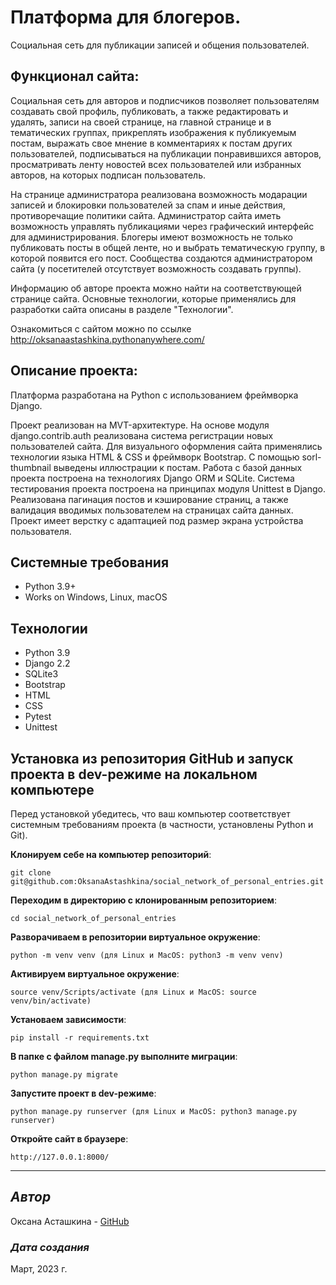 # Платформа для блогеров.
Социальная сеть для публикации записей и общения пользователей.

## Функционал сайта: 
Социальная сеть для авторов и подписчиков позволяет пользователям создавать свой профиль, публиковать, а также редактировать и удалять, записи на своей странице, на главной странице и в тематических группах, прикреплять изображения к публикуемым постам, выражать свое мнение в комментариях к постам других пользователей, подписываться на публикации понравившихся авторов, просматривать ленту новостей всех пользователей или избранных авторов, на которых подписан пользователь.

На странице администратора реализована возможность модарации записей и блокировки пользователей за спам и иные действия, противоречащие политики сайта. Администратор сайта иметь возможность управлять публикациями через графический интерфейс для администрирования. Блогеры имеют возможность не только публиковать посты в общей ленте, но и выбрать тематическую группу, в которой появится его пост. Сообщества создаются администратором сайта (у посетителей отсутствует возможность создавать группы).

Информацию об авторе проекта можно найти на соответствующей странице сайта. Основные технологии, которые применялись для разработки сайта описаны в разделе "Технологии".

Ознакомиться с сайтом можно по ссылке <http://oksanaastashkina.pythonanywhere.com/>

## Описание проекта:
Платформа разработана на Python с использованием фреймворка Django. 

Проект реализован на MVT-архитектуре. На основе модуля django.contrib.auth реализована система регистрации новых пользователей сайта. Для визуального оформления сайта применялись технологии языка HTML & CSS и фреймворк Bootstrap. С помощью sorl-thumbnail выведены иллюстрации к постам. Работа с базой данных проекта построена на технологиях Django ORM и SQLite. Система тестирования проекта построена на принципах модуля Unittest в Django. Реализована пагинация постов и кэширование страниц, а также валидация вводимых пользователем на страницах сайта данных. Проект имеет верстку с адаптацией под размер экрана устройства пользователя.

## Системные требования
* Python 3.9+
* Works on Windows, Linux, macOS

## Технологии
* Python 3.9 
* Django 2.2 
* SQLite3
* Bootstrap
* HTML
* CSS
* Pytest
* Unittest

## Установка из репозитория GitHub и запуск проекта в dev-режиме на локальном компьютере
Перед установкой убедитесь, что ваш компьютер соответствует системным требованиям проекта (в частности, установлены Python и Git).

__Клонируем себе на компьютер репозиторий__: 
```
git clone git@github.com:OksanaAstashkina/social_network_of_personal_entries.git
```

__Переходим в директорию с клонированным репозиторием__:
```
cd social_network_of_personal_entries
```

__Разворачиваем в репозитории виртуальное окружение__:
```
python -m venv venv (для Linux и MacOS: python3 -m venv venv)
```

__Активируем виртуальное окружение__:
```
source venv/Scripts/activate (для Linux и MacOS: source venv/bin/activate)
```

__Установаем зависимости__:
```
pip install -r requirements.txt
```

__В папке с файлом manage.py выполните миграции__:
```
python manage.py migrate
```

__Запустите проект в dev-режиме__:
```
python manage.py runserver (для Linux и MacOS: python3 manage.py runserver)
```

__Откройте сайт в браузере__:
```
http://127.0.0.1:8000/
```

***
## *Автор*
Оксана Асташкина - [GitHub](https://github.com/OksanaAstashkina)

### *Дата создания*
Март, 2023 г.
